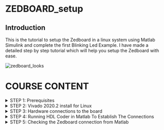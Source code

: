 # ZEDBOARD_setup


## Introduction

This is the tutorial to setup the Zedboard in a linux system using Matlab Simulink and complete the first Blinking Led Example. I have made a detailed step by step tutorial which will help you setup the Zedboard with ease.



![zedboard_looks](https://github.com/rohithgopakumar/ZEDBOARD_Hardware_Setup_Linux_Matlab/assets/131611312/a4414c36-60f6-47cc-82b0-c588d909b697)



# COURSE CONTENT

</details>
<details>
<summary>STEP 1: Prerequisites </summary>
<br>


Before using this code example, make sure you have the following prerequisites:

- Matlab version:R2022b
- OS:Ubuntu 20.04.3 LTS
- Simulink
- HDL Coder
- Embedded Coder
- HDL Coder Support Package for Xilinx Zynq Platform (currently used version-22.2.0)
- Fixed-Point Designer
- Signal Processing Toolbox
- MATLAB Coder
- Simulink Coder
- Xilinx Vivado 2020.2

![packages req](https://github.com/rohithgopakumar/ZEDBOARD_Hardware_Setup_Linux_Matlab/assets/131611312/52d3238f-d6bc-4abd-8744-1f2c57bf5433)

Ensure all the MATLAB packages are installed before proceeding with this example. In case you are new to matlab, use the images below as reference to download the packages:


![image](https://github.com/rohithgopakumar/ZEDBOARD_Hardware_Setup_Linux_Matlab/assets/131611312/29f7917c-8235-44a6-ac13-5b76c759fa49)

![image](https://github.com/rohithgopakumar/ZEDBOARD_Hardware_Setup_Linux_Matlab/assets/131611312/fa873711-845e-4e2c-b649-27fb1810cd35)

![image](https://github.com/rohithgopakumar/ZEDBOARD_Hardware_Setup_Linux_Matlab/assets/131611312/ac492b86-ffa7-4675-9672-cd137aeb0751)


Use the search bar in order to download the required packages.


</details>
<details>
<summary>STEP 2: Vivado 2020.2 install for Linux </summary>
<br>
This is a step-by-step tutorial on how to install Xilinx Vivado 2020.2 for the above example

1) Go to https://www.xilinx.com/support/download/index.html/content/xilinx/en/downloadNav/vivado-design-tools/archive.html
![image](https://github.com/rohithgopakumar/ZEDBOARD_Hardware_Setup_Linux_Matlab/assets/131611312/2fa462a8-2f94-4e24-9026-3b15f29bd265)

click on the 2020.2 version and download the following file

![image](https://github.com/rohithgopakumar/ZEDBOARD_Hardware_Setup_Linux_Matlab/assets/131611312/51fd1a65-acb4-4ca3-86df-8818e90e1e2e)

let the download finish [Note: this is a huge download ensure you have the required storage]


2)Once the download has finished, use the following commands in the linux terminal


i) This is to update the dependancies before starting
```bash
    sudo apt update
    sudo apt upgrade 
```

ii) This is to locate where the file has downloaded 
```bash
    cd Downloads/
    ls
```

iii)Locate the file named "Xilinx_Unified_2020.2_1118_1232.tar.gz" [Note: File name can be different but check for the keywords]

```bash
  tar -xvzf Xilinx_Unified_2020.2_1118_1232.tar.gz
```
If you are unable to do this command, find where the download has occured and extract manually

iv)After extraction, do this command

```bash
cd Xilinx_Unified_2020.2_1118_1232/
sudo ./xsetup
```
v)The setup of the rest of Vivado can be followed from this video so kindly do refer it.

https://youtu.be/1uJzjvgTQUk?si=_XHClMbm9bh_5uVM

Refer the video from 7:00 and follow accordingly.

By the end of the video you must have :
- Completed the install and downloads
- Aquired and setup the license
- Added vivado source to the bash
- Should be able to run vivado without any problems
- Only proceed if you have completed this step and are able to run it and if you face issues in setting up vivado,ensure the videos referred download the 2020.2 version and nothing else.



</details>
<details>
<summary>STEP 3: Hardware connections to the board </summary>
<br>
This image is a rough idea of how the connections have to look for a successfull connection.

Where 
    
- 1-->Ethernet port
- 2--> Power Supply
- 3--> USB-UART connection
- 4--> SD card

![image](https://github.com/rohithgopakumar/ZEDBOARD_Hardware_Setup_Linux_Matlab/assets/131611312/3808f0fd-be29-4bbb-ac35-dc19a63be8e6)


## Setting Up The IP Configuration To Connect To The Board

1)Go to network settings in your settings option:
  ![ntw1](https://github.com/rohithgopakumar/ZEDBOARD_Hardware_Setup_Linux_Matlab/assets/131611312/ba5850ae-961f-4d39-9406-9a94b1b7e47d)

2)Using the "+" on the top right create a new profile and add the following details
![ntw2](https://github.com/rohithgopakumar/ZEDBOARD_Hardware_Setup_Linux_Matlab/assets/131611312/afb9cffe-3958-4c95-b83e-a97dec75a639)
This is done to ensure that we can communicate to the zedboard without any problems
![ntw3](https://github.com/rohithgopakumar/ZEDBOARD_Hardware_Setup_Linux_Matlab/assets/131611312/1847e40e-d417-40f5-9d77-762c82a75b6f)

3)Confirm if we have connected and are able to communicate to the board 

Go to the terminal and type the following

```bash
ping 192.168.1.101

```
![b4a14735-2def-4497-b896-21b281577e10](https://github.com/rohithgopakumar/ZEDBOARD_Hardware_Setup_Linux_Matlab/assets/131611312/c2aee97e-cec5-44e0-88bd-a8bf21df6c72)

A successful connection shows the packets being recieved as shown above. Congrats you have successfuully connected the zedboard through ethernet.



</details>
<details>
<summary>STEP 4: Running HDL Coder in Matlab To Establish The Connections </summary>
<br>


## NOTE : Please Do ensure that all the Prerequisites have been installed properly including the support packages in matlab


## Using HDL Coder To Setup The Board


1)Open MATLAB and find the support package "HDL Coder Support Package for Xilinx Zynq Platform (my version-22.2.0)"

- Here you will see a gear icon to the right hand side, Click on that 

![image](https://github.com/rohithgopakumar/ZEDBOARD_Hardware_Setup_Linux_Matlab/assets/131611312/37ac01eb-89c2-4ef7-8f3e-efbe162e9bd7)



![image](https://github.com/rohithgopakumar/ZEDBOARD_Hardware_Setup_Linux_Matlab/assets/131611312/d32c001a-b0b9-40af-92af-3b98995b4b37)
- We will get a similar prompt and from the drop-down menu choose "Zedboard".





2)Configure Network Card on Host Computer

- We will get this and do not worry if it's not the same as above picture. As we have already established connection to the zedboard manually this step can be procedded by entering "next". 

- Do note that this might show a warning but it can be ignored and we can move to the next step.

![image](https://github.com/rohithgopakumar/ZEDBOARD_Hardware_Setup_Linux_Matlab/assets/131611312/6738143e-a563-4b55-84d7-f7dc15386bee)








3)Selecting the drive

- Insert the SD card from the zedboard into an SD-Card reader and select refresh.
- You will be able to see the card appear in the drop-down and then write the firmware onto the card. Proceed if it asks or provides a warning message of data being overwritten.

![image](https://github.com/rohithgopakumar/ZEDBOARD_Hardware_Setup_Linux_Matlab/assets/131611312/d9d8392b-9efb-4ce7-8cf7-a960d6ef150b)



![image](https://github.com/rohithgopakumar/ZEDBOARD_Hardware_Setup_Linux_Matlab/assets/131611312/436c9980-e4eb-4c0b-a6e4-23a7d3839376)


- After this step finishes, we can remove the card from the SD-Card reader and insert it back into the zedboard.




4)Verification/checking the connections


-After we insert the SD-Card back into the board, we can move to the final step. We will get a prompt to "Test Connection". Click on it and wait till we get the "Test successful" Message


![image](https://github.com/rohithgopakumar/ZEDBOARD_Hardware_Setup_Linux_Matlab/assets/131611312/85c5355f-d719-49d1-9cf6-20a44c4c6827)

Check if the highlighted message is shown and we get the green tick for "test connection"


Congradulation You have completed the setup for HDL Coder.




</details>
<details>
<summary>STEP 5: Checking the Zedboard connection from Matlab </summary>
<br>

## These Are The Steps To Be Followed To Establish Connection To The Zedboard From MATLAB


1) Find the toolpath where you have downloaded Xilinx vivado 2020.2 (this basically means which folder/directory the tool is downloaded in). If you are new to linux do watch a video on how to locate the path of a file.

```bash
cd /tools/Xilinx/Vivado/2020.2/bin/vivado
```

For example if i follow the above command i can locate my vivado installation. It might not be the same for you so pay attention where the tool is downloaded.

Now go to MATLAB and type this command 
![image](https://github.com/rohithgopakumar/ZEDBOARD_Hardware_Setup_Linux_Matlab/assets/131611312/45d9701b-0246-494e-9e78-8baf74ae25dd)

This is to setup the toolpath.



2) After you get the successful output from the previous step, Type these two commands

![image](https://github.com/rohithgopakumar/ZEDBOARD_Hardware_Setup_Linux_Matlab/assets/131611312/1aa4f60b-f240-4111-9990-a5c52680406a)


You might get these Warnings but these are normal and due to the new version of matlab not supporting these commands. You can ignore them without any issues



